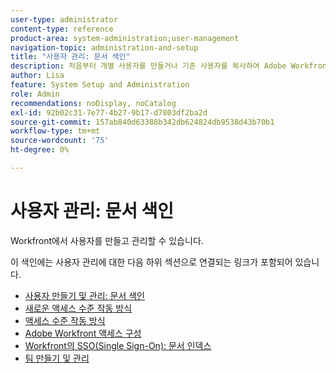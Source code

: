 ```yaml
---
user-type: administrator
content-type: reference
product-area: system-administration;user-management
navigation-topic: administration-and-setup
title: "사용자 관리: 문서 색인"
description: 처음부터 개별 사용자를 만들거나 기존 사용자를 복사하여 Adobe Workfront에서 사용자를 추가할 수 있습니다.
author: Lisa
feature: System Setup and Administration
role: Admin
recommendations: noDisplay, noCatalog
exl-id: 92b02c31-7e77-4b27-9b17-d7803df2ba2d
source-git-commit: 157ab840d63388b342db624824db9538d43b70b1
workflow-type: tm+mt
source-wordcount: '75'
ht-degree: 0%

---
```


# 사용자 관리: 문서 색인

<!-- Audited: 12/2023 -->

Workfront에서 사용자를 만들고 관리할 수 있습니다.

이 색인에는 사용자 관리에 대한 다음 하위 섹션으로 연결되는 링크가 포함되어 있습니다.

* [사용자 만들기 및 관리: 문서 색인](../../administration-and-setup/add-users/create-and-manage-users/create-and-manage-users.md)
* [새로운 액세스 수준 작동 방식](/help/quicksilver/administration-and-setup/add-users/how-access-levels-work/access-levels-toc.md)
* [액세스 수준 작동 방식](../../administration-and-setup/add-users/access-levels-and-object-permissions/access-levels.md)
* [Adobe Workfront 액세스 구성](../../administration-and-setup/add-users/configure-and-grant-access/configure-access.md)
* [Workfront의 SSO(Single Sign-On): 문서 인덱스](../../administration-and-setup/add-users/single-sign-on/single-sign-on.md)
* [팀 만들기 및 관리](../../administration-and-setup/add-users/create-and-manage-teams/create-and-manage-teams.md)
